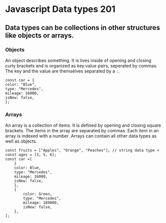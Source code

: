 # Javascript Data types 201
## Data types can be collections  in other structures like objects or arrays.
### Objects

An object describes something. It is lives inside of opening and closing curly brackets and is organized as key:value pairs, seperated by commas. The key and the value are themselves separated by a `:`.
```
const car = {
color: "Blue",
type: "Mercedes",
mileage: 16000,
isNew: false,
};
``` 

### Arrays
An array is a collection of items. It is defined by opening and closing square brackets. The items in the array are separated by commas. Each item in an array is indexed with a number .Arrays can contain all other data types as well as objects.

```
const fruits = ["Apples", "Orange", "Peaches"]; // string data type <
const ages = [3, 5, 6];
const car =[ 
    }
    color: Blue,
    type: "Mercedes",
    mileage: 16000,
    isNew: false,
    },
    {
        color: Green,
        type: "Mercedes",
        mileage: 189000,
        isNew: false,
    }, 
];
```